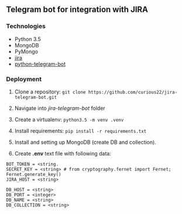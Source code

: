 ## Telegram bot for integration with JIRA

### Technologies
- Python 3.5
- MongoDB
- PyMongo
- [jira](https://github.com/pycontribs/jira)
- [python-telegram-bot](https://github.com/python-telegram-bot/python-telegram-bot)


### Deployment
1. Clone a repository: `git clone https://github.com/curious22/jira-telegram-bot.git`

2. Navigate into *jira-telegram-bot* folder

3. Create a virtualenv: `python3.5 -m venv .venv`

4. Install requirements: `pip install -r requirements.txt`

5. Install and setting up MongoDB (create DB and collection).

6. Create **.env** text file with following data:
```
BOT_TOKEN = <string.
SECRET_KEY = <string> # from cryptography.fernet import Fernet; Fernet.generate_key()
JIRA_HOST = <string>

DB_HOST = <string>
DB_PORT = <integer>
DB_NAME = <string>
DB_COLLECTION = <string>
```
